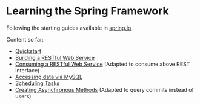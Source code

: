 # Learning the Spring Framework

Following the starting guides available in [spring.io](https://spring.io/guides#getting-started-guides).

Content so far:
* [Quickstart](https://spring.io/quickstart)
* [Building a RESTful Web Service](https://spring.io/guides/gs/rest-service/)
* [Consuming a RESTful Web Service](https://spring.io/guides/gs/consuming-rest/) (Adapted to consume above REST interface)
* [Accessing data via MySQL](https://spring.io/guides/gs/accessing-data-mysql/)
* [Scheduling Tasks](https://spring.io/guides/gs/scheduling-tasks/)
* [Creating Asynchronous Methods](https://spring.io/guides/gs/async-method/) (Adapted to query commits instead of users)
